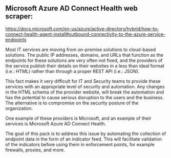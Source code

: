 ## Microsoft Azure AD Connect Health web scraper:
https://docs.microsoft.com/en-us/azure/active-directory/hybrid/how-to-connect-health-agent-install#outbound-connectivity-to-the-azure-service-endpoints

Most IT services are moving from on-premise solutions to cloud-based solutions. The public IP addresses, domains, and URLs that function as the endpoints for these solutions are very often not fixed, and the providers of the service publish their details on their websites in a less than ideal format (i.e.: HTML) rather than through a proper REST API (i.e.: JSON).

This fact makes it very difficult for IT and Security teams to provide these services with an appropriate level of security and automation. Any changes in the HTML schema of the provider website, will break the automation and has the potential to cause serious disruption to the users and the business. The alternative is to compromise on the security posture of the organization.

One example of these providers is Microsoft, and an example of their services is Microsoft Azure AD Connect Health.

The goal of this pack is to address this issue by automating the collection of endpoint data in the form of an indicator feed. This will facilitate validation of the indicators before using them in enforcement points, for example firewalls, proxies, and more.
